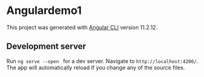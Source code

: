 # Angulardemo1

This project was generated with [Angular CLI](https://github.com/angular/angular-cli) version 11.2.12.

## Development server

Run `ng serve --open ` for a dev server. Navigate to `http://localhost:4200/`. The app will automatically reload if you change any of the source files.

